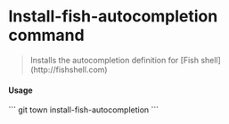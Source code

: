 <h1 textrun="command-heading">Install-fish-autocompletion command</h1>

<blockquote textrun="command-summary">
Installs the autocompletion definition for [Fish shell](http://fishshell.com)
</blockquote>

#### Usage

<a textrun="command-usage">
```
git town install-fish-autocompletion
```
</a>
